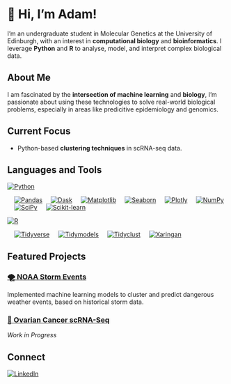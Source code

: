# 👋 Hi, I’m Adam!

I’m an undergraduate student in Molecular Genetics at the University of Edinburgh, with an interest in **computational biology** and **bioinformatics**. I leverage **Python** and **R** to analyse, model, and interpret complex biological data.

## About Me
I am fascinated by the **intersection of machine learning** and **biology**, I’m passionate about using these technologies to solve real-world biological problems, especially in areas like predicitive epidemiology and genomics.  

## Current Focus
- Python-based **clustering techniques** in scRNA-seq data.

## Languages and Tools
[![Python](https://img.shields.io/badge/Python-3776AB?logo=python&logoColor=fff)](#)

&nbsp;&nbsp;&nbsp;&nbsp;[![Pandas](https://img.shields.io/badge/Pandas-150458?style=flat&logo=pandas&logoColor=white)](https://pandas.pydata.org/)
&nbsp;&nbsp;&nbsp;&nbsp;[![Dask](https://img.shields.io/badge/Dask-4B6C4F?style=flat&logo=dask&logoColor=white)](https://dask.org/)
&nbsp;&nbsp;&nbsp;&nbsp;[![Matplotlib](https://img.shields.io/badge/Matplotlib-11557C?style=flat&logo=plotly&logoColor=white)](https://matplotlib.org/)
&nbsp;&nbsp;&nbsp;&nbsp;[![Seaborn](https://img.shields.io/badge/Seaborn-4C72B0?logo=python&logoColor=fff)](#)
&nbsp;&nbsp;&nbsp;&nbsp;[![Plotly](https://img.shields.io/badge/Plotly-3E4E5E?style=flat&logo=plotly&logoColor=white)](https://plotly.com/)
&nbsp;&nbsp;&nbsp;&nbsp;[![NumPy](https://img.shields.io/badge/NumPy-013243?style=flat&logo=numpy&logoColor=white)](https://numpy.org/)
&nbsp;&nbsp;&nbsp;&nbsp;[![SciPy](https://img.shields.io/badge/SciPy-8C1D40?style=flat&logo=scipy&logoColor=white)](https://www.scipy.org/)
&nbsp;&nbsp;&nbsp;&nbsp;[![Scikit-learn](https://img.shields.io/badge/Scikit--learn-F7931E?style=flat&logo=scikit-learn&logoColor=white)](https://scikit-learn.org/)

[![R](https://img.shields.io/badge/R-%23276DC3.svg?logo=r&logoColor=white)](#)

&nbsp;&nbsp;&nbsp;&nbsp;[![Tidyverse](https://img.shields.io/badge/Tidyverse-4C72B0?style=flat&logo=r&logoColor=white)](https://www.tidyverse.org/)
&nbsp;&nbsp;&nbsp;&nbsp;[![Tidymodels](https://img.shields.io/badge/Tidymodels-4C72B0?style=flat&logo=r&logoColor=white)](https://www.tidymodels.org/)
&nbsp;&nbsp;&nbsp;&nbsp;[![Tidyclust](https://img.shields.io/badge/Tidyclust-4C72B0?style=flat&logo=r&logoColor=white)](https://cran.r-project.org/web/packages/tidyclust/index.html)
&nbsp;&nbsp;&nbsp;&nbsp;[![Xaringan](https://img.shields.io/badge/Xaringan-009688?style=flat&logo=r&logoColor=white)](https://cran.r-project.org/web/packages/xaringanExtra/index.html)

## Featured Projects

### [🌪️ NOAA Storm Events](https://github.com/adamlaycock/StormEventsProject)
Implemented machine learning models to cluster and predict dangerous weather events, based on historical storm data.

### [🧫 Ovarian Cancer scRNA-Seq](https://github.com/adamlaycock/Ovarian-Cancer-scRNA-Seq)
*Work in Progress* 

## Connect
[![LinkedIn](https://custom-icon-badges.demolab.com/badge/LinkedIn-0A66C2?logo=linkedin&logoColor=fff)](https://www.linkedin.com/in/adamlaycock1/)
